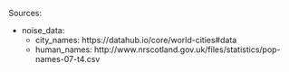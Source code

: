 Sources:
<ul>
	<li> noise_data:
		<ul>
			<li> city_names: https://datahub.io/core/world-cities#data </li>
			<li> human_names: http://www.nrscotland.gov.uk/files/statistics/pop-names-07-t4.csv</li>
		</ul>
	</li>
</ul
